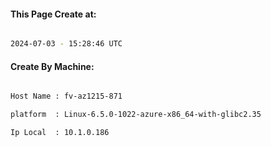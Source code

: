 
   
#### This Page Create at:

```bash

2024-07-03 - 15:28:46 UTC

```

#### Create By Machine:

```bash

Host Name : fv-az1215-871

platform  : Linux-6.5.0-1022-azure-x86_64-with-glibc2.35

Ip Local  : 10.1.0.186

```

